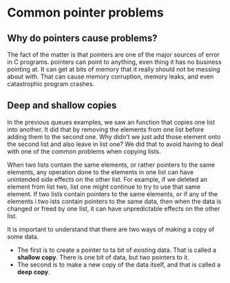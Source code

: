# Common pointer problems
## Why do pointers cause problems?
The fact of the matter is that pointers are one of the major sources of error in C programs. pointers can point to anything, even thing it has no business pointing at. It can get at bits of memory that it really should not be messing about with. That can cause memory corruption, memory leaks, and even catastrophic program crashes.

## Deep and shallow copies
In the previous queues examples, we saw an function that copies one list into another. It did that by removing the elements from one list before adding them to the second one. Why didn't we just add those element onto the second list and also leave in list one? We did that to avoid having to deal with one of the common problems when copying lists.

When two lists contain the same elements, or rather pointers to the same elements, any operation done to the elements in one list can have unintended side effects on the other list. For example, if we deleted an element from list two, list one might continue to try to use that same element. If two lists contain pointers to the same elements, or if any of the elements i two ists contain pointers to the same data, then when the data is changed or freed by one list, it can have unpredictable effects on the other list.

It is important to understand that there are two ways of making a copy of some data.
- The first is to create a pointer to ta bit of existing data. That is called a **shallow copy**.
There is one bit of data, but two pointers to it.
- The second is to make a new copy of the data itself, and that is called a **deep copy**.